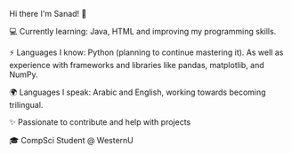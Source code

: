 Hi there I'm Sanad! 👋

💻 Currently learning: Java, HTML and improving my programming skills.

⚡ Languages I know: Python (planning to continue mastering it). As well as experience with frameworks and libraries like pandas, matplotlib, and NumPy.

🌍 Languages I speak: Arabic and English, working towards becoming trilingual.

✨ Passionate to contribute and help with projects

🎓 CompSci Student @ WesternU
